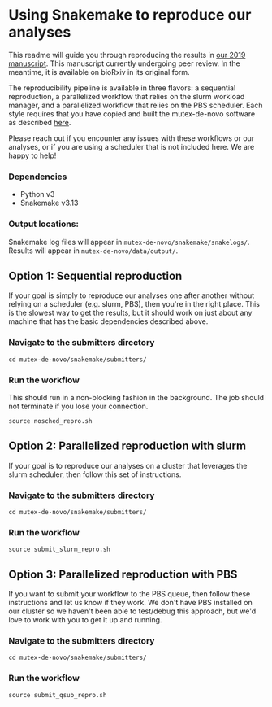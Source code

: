 # Using Snakemake to reproduce our analyses

This readme will guide you through reproducing the results in [our 2019 manuscript](https://www.biorxiv.org/content/10.1101/653527v1). This manuscript currently undergoing peer review. In the meantime, it is available on bioRxiv in its original form. 

The reproducibility pipeline is available in three flavors: a sequential reproduction, a parallelized workflow that relies on the slurm workload manager, and a parallelized workflow that relies on the PBS scheduler. Each style requires that you have copied and built the mutex-de-novo software as described [here](https://github.com/PathwayAndDataAnalysis/mutex-de-novo).

Please reach out if you encounter any issues with these workflows or our analyses, or if you are using a scheduler that is not included here. We are happy to help!

### Dependencies
  * Python v3
  * Snakemake v3.13

### Output locations:

Snakemake log files will appear in `mutex-de-novo/snakemake/snakelogs/`.
Results will appear in `mutex-de-novo/data/output/`.

## Option 1: Sequential reproduction

If your goal is simply to reproduce our analyses one after another without relying on a scheduler (e.g. slurm, PBS), then you're in the right place. This is the slowest way to get the results, but it should work on just about any machine that has the basic dependencies described above. 

### Navigate to the submitters directory

```
cd mutex-de-novo/snakemake/submitters/
```

### Run the workflow

This should run in a non-blocking fashion in the background. The job should not terminate if you lose your connection.

```
source nosched_repro.sh
```

## Option 2: Parallelized reproduction with slurm

If your goal is to reproduce our analyses on a cluster that leverages the slurm scheduler, then follow this set of instructions.

### Navigate to the submitters directory

```
cd mutex-de-novo/snakemake/submitters/
```

### Run the workflow

```
source submit_slurm_repro.sh
```

## Option 3: Parallelized reproduction with PBS

If you want to submit your workflow to the PBS queue, then follow these instructions and let us know if they work. We don't have PBS installed on our cluster so we haven't been able to test/debug this approach, but we'd love to work with you to get it up and running.

### Navigate to the submitters directory

```
cd mutex-de-novo/snakemake/submitters/
```

### Run the workflow

```
source submit_qsub_repro.sh
```

